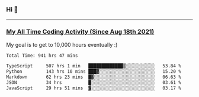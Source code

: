 ### Hi 🙂

---

### <a href="https://wakatime.com/@Eroxl">My All Time Coding Activity (Since Aug 18th 2021)</a>
My goal is to get to 10,000 hours eventually :)
<!--START_SECTION:waka-->

```txt
Total Time: 941 hrs 47 mins

TypeScript     507 hrs 1 min   █████████████▒░░░░░░░░░░░   53.84 %
Python         143 hrs 10 mins ███▓░░░░░░░░░░░░░░░░░░░░░   15.20 %
Markdown       62 hrs 23 mins  █▓░░░░░░░░░░░░░░░░░░░░░░░   06.63 %
JSON           34 hrs          █░░░░░░░░░░░░░░░░░░░░░░░░   03.61 %
JavaScript     29 hrs 51 mins  ▓░░░░░░░░░░░░░░░░░░░░░░░░   03.17 %
```

<!--END_SECTION:waka-->
